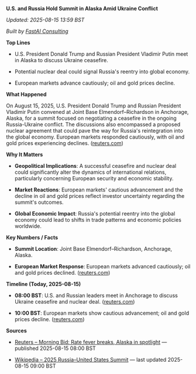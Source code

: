 **U.S. and Russia Hold Summit in Alaska Amid Ukraine Conflict**

_Updated: 2025-08-15 13:59 BST_

_Built by [FastAI Consulting](https://fastaiconsulting.net)_

**Top Lines**

- U.S. President Donald Trump and Russian President Vladimir Putin meet in Alaska to discuss Ukraine ceasefire.

- Potential nuclear deal could signal Russia's reentry into global economy.

- European markets advance cautiously; oil and gold prices decline.

**What Happened**

On August 15, 2025, U.S. President Donald Trump and Russian President Vladimir Putin convened at Joint Base Elmendorf–Richardson in Anchorage, Alaska, for a summit focused on negotiating a ceasefire in the ongoing Russia-Ukraine conflict. The discussions also encompassed a proposed nuclear agreement that could pave the way for Russia's reintegration into the global economy. European markets responded cautiously, with oil and gold prices experiencing declines. ([reuters.com](https://www.reuters.com/business/finance/global-markets-view-usa-2025-08-15/?utm_source=openai))

**Why It Matters**

- **Geopolitical Implications**: A successful ceasefire and nuclear deal could significantly alter the dynamics of international relations, particularly concerning European security and economic stability.

- **Market Reactions**: European markets' cautious advancement and the decline in oil and gold prices reflect investor uncertainty regarding the summit's outcomes.

- **Global Economic Impact**: Russia's potential reentry into the global economy could lead to shifts in trade patterns and economic policies worldwide.

**Key Numbers / Facts**

- **Summit Location**: Joint Base Elmendorf–Richardson, Anchorage, Alaska.

- **European Market Response**: European markets advanced cautiously; oil and gold prices declined. ([reuters.com](https://www.reuters.com/business/finance/global-markets-view-usa-2025-08-15/?utm_source=openai))

**Timeline (Today, 2025-08-15)**

- **08:00 BST**: U.S. and Russian leaders meet in Anchorage to discuss Ukraine ceasefire and nuclear deal. ([reuters.com](https://www.reuters.com/business/finance/global-markets-view-usa-2025-08-15/?utm_source=openai))

- **10:00 BST**: European markets show cautious advancement; oil and gold prices decline. ([reuters.com](https://www.reuters.com/business/finance/global-markets-view-usa-2025-08-15/?utm_source=openai))

**Sources**

- [Reuters – Morning Bid: Rate fever breaks, Alaska in spotlight](https://www.reuters.com/business/finance/global-markets-view-usa-2025-08-15/) — published 2025-08-15 08:00 BST

- [Wikipedia – 2025 Russia–United States Summit](https://en.wikipedia.org/wiki/2025_Russia%E2%80%93United_States_Summit) — last updated 2025-08-15 09:00 BST 